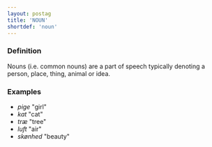 ```yaml
---
layout: postag
title: 'NOUN'
shortdef: 'noun'
---
```


### Definition

Nouns (i.e. common nouns) are a part of speech typically denoting a person, place, thing,
animal or idea.

### Examples

- _pige_ "girl"
- _kat_ "cat"
- _træ_ "tree"
- _luft_ "air"
- _skønhed_ "beauty"
<!-- Interlanguage links updated Út zář 29 20:42:55 CEST 2020 -->
